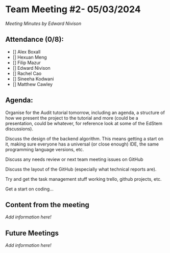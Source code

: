 # Team Meeting #2- 05/03/2024
*Meeting Minutes by Edward Nivison*
## Attendance (0/8):

- [] Alex Boxall
- [] Hexuan Meng
- [] Filip Mazur
- [] Edward Nivison
- [] Rachel Cao
- [] Sineeha Kodwani
- [] Matthew Cawley

## Agenda:
Organise for the Audit tutorial tomorrow, including an agenda, a structure of how we present the project to the tutorial and more (could be a presentation, could be whatever, for reference look at some of the EdStem discussions).

Discuss the design of the backend algorithm. This means getting a start on it, making sure everyone has a universal (or close enough) IDE, the same programming language versions, etc.

Discuss any needs review or next team meeting issues on GitHub

Discuss the layout of the GitHub (especially what technical reports are).

Try and get the task management stuff working trello, github projects, etc.

Get a start on coding...

## Content from the meeting

*Add information here!*

## Future Meetings

*Add information here!*
